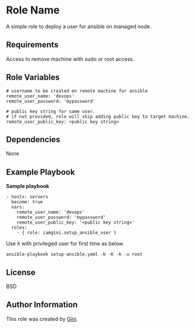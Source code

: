 Role Name
=========

A simple role to deploy a user for ansible on managed node.

Requirements
------------

Access to remove machine with sudo or root access.

Role Variables
--------------

```
# username to be created on remote machine for ansible
remote_user_name: 'devops'
remote_user_password: 'mypassword'

# public key string for same user.
# if not provided, role will skip adding public key to target machine.
remote_user_public_key: <public key string>
```

Dependencies
------------

None

Example Playbook
----------------

**Sample playbook**
```
- hosts: servers
  become: true
  vars:
    remote_user_name: 'devops'
    remote_user_password: 'mypassword'
    remote_user_public_key: '<public key string>'
  roles:
    - { role: iamgini.setup_ansible_user }

```

Use it with privileged user for first time as below.

```
ansible-playbook setup-ansible.yaml -b -K -k -u root
```

License
-------

BSD

Author Information
------------------

This role was created by [Gini](https://www.iamgini.com).
